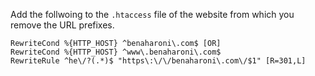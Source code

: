 Add the follwoing to the `.htaccess` file of the website from which you remove the URL prefixes.

```
RewriteCond %{HTTP_HOST} ^benaharoni\.com$ [OR]
RewriteCond %{HTTP_HOST} ^www\.benaharoni\.com$
RewriteRule ^he\/?(.*)$ "https\:\/\/benaharoni\.com\/$1" [R=301,L]
```

